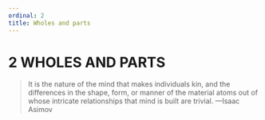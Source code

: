```yaml
---
ordinal: 2
title: Wholes and parts
---
```


# 2 WHOLES AND PARTS 

<blockquote> It is the nature of the mind that makes individuals kin, and the differences in the shape, form, or manner of the material atoms out of whose intricate relationships that mind is built are trivial. &mdash;Isaac Asimov </blockquote>
